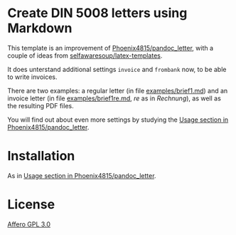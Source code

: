 # Create DIN 5008 letters using Markdown

This template is an improvement of [Phoenix4815/pandoc_letter](https://github.com/Phoenix4815/pandoc_letter), with a couple of ideas from [selfawaresoup/latex-templates](https://github.com/selfawaresoup/latex-templates).

It does unterstand additional settings `invoice` and `frombank` now, to be able to write invoices.

There are two examples: a regular letter (in file [examples/brief1.md](examples/brief1.md)) and an invoice letter (in file [examples/brief1re.md](examples/brief1re.md), _re_ as in _Rechnung_), as well as the resulting PDF files.

You will find out about even more settings by studying the [Usage section in Phoenix4815/pandoc_letter](https://github.com/Phoenix4815/pandoc_letter#usage).

# Installation

As in [Usage section in Phoenix4815/pandoc_letter](https://github.com/Phoenix4815/pandoc_letter#usage).

# License

[Affero GPL 3.0](LICENSE)
